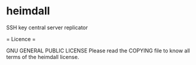 heimdall
========

SSH key central server replicator


= Licence =

GNU GENERAL PUBLIC LICENSE
Please read the COPYING file to know all terms of the heimdall license. 
